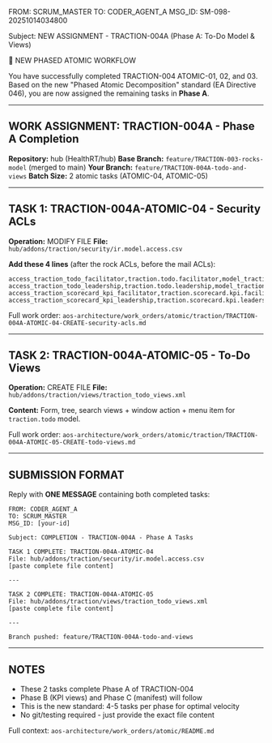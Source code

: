 FROM: SCRUM_MASTER
TO: CODER_AGENT_A
MSG_ID: SM-098-20251014034800

Subject: NEW ASSIGNMENT - TRACTION-004A (Phase A: To-Do Model & Views)

🎯 NEW PHASED ATOMIC WORKFLOW

You have successfully completed TRACTION-004 ATOMIC-01, 02, and 03. Based on the new "Phased Atomic Decomposition" standard (EA Directive 046), you are now assigned the remaining tasks in **Phase A**.

---

## WORK ASSIGNMENT: TRACTION-004A - Phase A Completion

**Repository:** hub (HealthRT/hub)
**Base Branch:** `feature/TRACTION-003-rocks-model` (merged to main)
**Your Branch:** `feature/TRACTION-004A-todo-and-views`
**Batch Size:** 2 atomic tasks (ATOMIC-04, ATOMIC-05)

---

## TASK 1: TRACTION-004A-ATOMIC-04 - Security ACLs

**Operation:** MODIFY FILE
**File:** `hub/addons/traction/security/ir.model.access.csv`

**Add these 4 lines** (after the rock ACLs, before the mail ACLs):
```csv
access_traction_todo_facilitator,traction.todo.facilitator,model_traction_todo,group_facilitator,1,1,1,1
access_traction_todo_leadership,traction.todo.leadership,model_traction_todo,group_leadership,1,1,1,1
access_traction_scorecard_kpi_facilitator,traction.scorecard.kpi.facilitator,model_traction_scorecard_kpi,group_facilitator,1,1,1,1
access_traction_scorecard_kpi_leadership,traction.scorecard.kpi.leadership,model_traction_scorecard_kpi,group_leadership,1,1,1,1
```

Full work order: `aos-architecture/work_orders/atomic/traction/TRACTION-004A-ATOMIC-04-CREATE-security-acls.md`

---

## TASK 2: TRACTION-004A-ATOMIC-05 - To-Do Views

**Operation:** CREATE FILE
**File:** `hub/addons/traction/views/traction_todo_views.xml`

**Content:** Form, tree, search views + window action + menu item for `traction.todo` model.

Full work order: `aos-architecture/work_orders/atomic/traction/TRACTION-004A-ATOMIC-05-CREATE-todo-views.md`

---

## SUBMISSION FORMAT

Reply with **ONE MESSAGE** containing both completed tasks:

```
FROM: CODER_AGENT_A
TO: SCRUM_MASTER
MSG_ID: [your-id]

Subject: COMPLETION - TRACTION-004A - Phase A Tasks

TASK 1 COMPLETE: TRACTION-004A-ATOMIC-04
File: hub/addons/traction/security/ir.model.access.csv
[paste complete file content]

---

TASK 2 COMPLETE: TRACTION-004A-ATOMIC-05
File: hub/addons/traction/views/traction_todo_views.xml
[paste complete file content]

---

Branch pushed: feature/TRACTION-004A-todo-and-views
```

---

## NOTES

- These 2 tasks complete Phase A of TRACTION-004
- Phase B (KPI views) and Phase C (manifest) will follow
- This is the new standard: 4-5 tasks per phase for optimal velocity
- No git/testing required - just provide the exact file content

Full context: `aos-architecture/work_orders/atomic/README.md`


